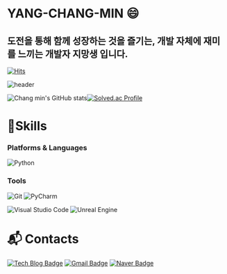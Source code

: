   
# YANG-CHANG-MIN :smile:
## 도전을 통해 함께 성장하는 것을 즐기는, 개발 자체에 재미를 느끼는 개발자 지망생 입니다.

[![Hits](https://hits.seeyoufarm.com/api/count/incr/badge.svg?url=https%3A%2F%2Fgithub.com%2Fycm0926&count_bg=%23F891FF&title_bg=%23454545&icon=&icon_color=%23D5D5D5&title=hits&edge_flat=false)](https://hits.seeyoufarm.com)

![header](https://capsule-render.vercel.app/api?type=wave&color=auto&height=300&section=header&text=Coding%20Nojam&fontSize=90)
 
![Chang min's GitHub stats](https://github-readme-stats.vercel.app/api?username=ycm0926&show_icons=true&theme=radical)[![Solved.ac Profile](http://mazassumnida.wtf/api/v2/generate_badge?boj=didckdals)](https://solved.ac/didckdals/)

# 💪Skills
### Platforms & Languages
![Python](https://img.shields.io/badge/Python-3776AB.svg?&style=for-the-badge&logo=Python&logoColor=White)
<!-- ![Java](https://img.shields.io/badge/Java-007396.svg?&style=for-the-badge&logo=Java&logoColor=white)
 -->
### Tools
![Git](https://img.shields.io/badge/Git-F05032.svg?&style=for-the-badge&logo=Git&logoColor=white)
![PyCharm](https://img.shields.io/badge/PyCharm-000000.svg?&style=for-the-badge&logo=PyCharm&logoColor=white)
<!-- ![Eclipse IDE](https://img.shields.io/badge/Eclipse%20IDE-2C2255.svg?&style=for-the-badge&logo=Eclipse%20IDE&logoColor=white) -->
![Visual Studio Code](https://img.shields.io/badge/Visual%20Studio%20Code-007ACC.svg?&style=for-the-badge&logo=Visual%20Studio%20Code&logoColor=white)
![Unreal Engine](https://img.shields.io/badge/Unreal%20Engine-0E1128.svg?&style=for-the-badge&logo=Unreal%20Engine&logoColor=white)

# :mailbox_with_mail: Contacts
[![Tech Blog Badge](http://img.shields.io/badge/-Tech%20blog-black?style=flat-square&logo=github&link=https://ycm0926.github.io/)](https://ycm0926.github.io/)
[![Gmail Badge](https://img.shields.io/badge/Gmail-d14836?style=flat-square&logo=Gmail&logoColor=white&link=mailto:ycn0926@gmail.com)](mailto:ycn0926@gmail.com)
[![Naver Badge](https://img.shields.io/badge/Naver-03C75A?style=flat-square&logo=Naver&logoColor=white&link=mailto:yangyang09261@naver.com)](mailto:yangyang09261@naver.com)
